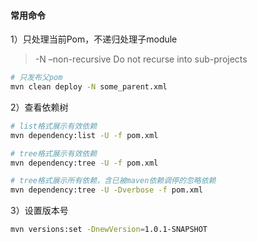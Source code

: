 #### 常用命令

1）只处理当前Pom，不递归处理子module

> -N –non-recursive Do not recurse into sub-projects

```bash
# 只发布父pom
mvn clean deploy -N some_parent.xml
```

2）查看依赖树

```bash
# list格式展示有效依赖
mvn dependency:list -U -f pom.xml

# tree格式展示有效依赖
mvn dependency:tree -U -f pom.xml

# tree格式展示所有依赖，含已被maven依赖调停的忽略依赖
mvn dependency:tree -U -Dverbose -f pom.xml
```

3）设置版本号

```bash
mvn versions:set -DnewVersion=1.0.1-SNAPSHOT
```



